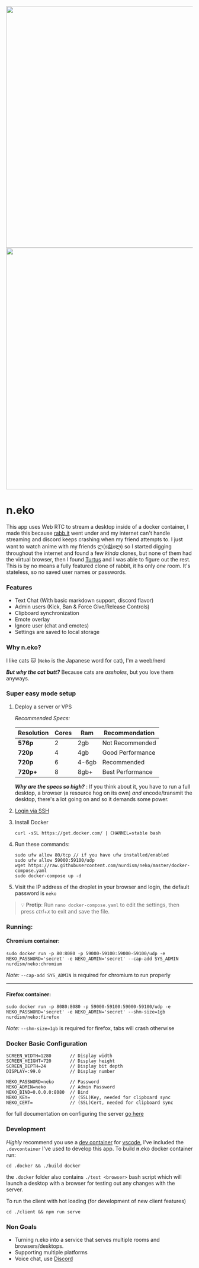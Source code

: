 <div align="center">
<img src="https://github.com/nurdism/neko/raw/master/.github/logo.png" width="650" height="auto"/>
</div>

<div align="center">
<img src="https://i.imgur.com/ZSzbQr7.gif" width="650" height="auto"/>
</div>

# **n**.eko
 This app uses Web RTC to stream a desktop inside of a docker container, I made this because [rabb.it](https://en.wikipedia.org/wiki/Rabb.it) went under and my internet can't handle streaming and discord keeps crashing when my friend attempts to. I just want to watch anime with my friends ლ(ಠ益ಠლ) so I started digging throughout the internet and found a few *kinda* clones, but none of them had the virtual browser, then I found [Turtus](https://github.com/Khauri/Turtus) and I was able to figure out the rest. This is by no means a fully featured clone of rabbit, it hs only *one* room. It's stateless, so no saved user names or passwords. 

### Features
  * Text Chat (With basic markdown support, discord flavor)
  * Admin users (Kick, Ban & Force Give/Release Controls)
  * Clipboard synchronization
  * Emote overlay
  * Ignore user (chat and emotes)
  * Settings are saved to local storage

### Why **n**.eko?
I like cats 🐱 (`Neko` is the Japanese word for cat), I'm a weeb/nerd

***But why the cat butt?*** Because cats are *assholes*, but you love them anyways.

### Super easy mode setup
1. Deploy a server or VPS

    *Recommended Specs:*
    
    | Resolution | Cores | Ram   | Recommendation   |
    |------------|-------|-------|------------------|
    | **576p**   | 2     | 2gb   | Not Recommended  |
    | **720p**   | 4     | 4gb   | Good Performance |
    | **720p**   | 6     | 4-6gb | Recommended      |
    | **720p+**  | 8     | 8gb+  | Best Performance |
  
    ***Why are the specs so high?*** : If you think about it, you have to run a full desktop, a browser (a resource hog on its own) *and* encode/transmit the desktop, there's a lot going on and so it demands some power.

2. [Login via SSH](https://www.digitalocean.com/docs/droplets/how-to/connect-with-ssh/)

3. Install Docker
    ```
    curl -sSL https://get.docker.com/ | CHANNEL=stable bash
    ```
4. Run these commands:
    ```
    sudo ufw allow 80/tcp // if you have ufw installed/enabled
    sudo ufw allow 59000:59100/udp
    wget https://raw.githubusercontent.com/nurdism/neko/master/docker-compose.yaml
    sudo docker-compose up -d
    ```
5. Visit the IP address of the droplet in your browser and login, the default password is `neko`

> 💡 **Protip**: Run `nano docker-compose.yaml` to edit the settings, then press *ctrl+x* to exit and save the file.

### Running:
#### Chromium container:
```
sudo docker run -p 80:8080 -p 59000-59100:59000-59100/udp -e NEKO_PASSWORD='secret' -e NEKO_ADMIN='secret' --cap-add SYS_ADMIN nurdism/neko:chromium
```
*Note:* `--cap-add SYS_ADMIN` is required for chromium to run properly

----
#### Firefox container:
```
sudo docker run -p 8080:8080 -p 59000-59100:59000-59100/udp -e NEKO_PASSWORD='secret' -e NEKO_ADMIN='secret' --shm-size=1gb nurdism/neko:firefox 
```
*Note:* `--shm-size=1gb` is required for firefox, tabs will crash otherwise


### Docker Basic Configuration
```
SCREEN_WIDTH=1280       // Display width
SCREEN_HEIGHT=720       // Display height
SCREEN_DEPTH=24         // Display bit depth
DISPLAY=:99.0           // Display number

NEKO_PASSWORD=neko      // Password
NEKO_ADMIN=neko         // Admin Password
NEKO_BIND=0.0.0.0:8080  // Bind
NEKO_KEY=               // (SSL)Key, needed for clipboard sync
NEKO_CERT=              // (SSL)Cert, needed for clipboard sync
```
for full documentation on configuring the server [go here](./server/README.md)

### Development
*Highly* recommend you use a [dev container](https://code.visualstudio.com/docs/remote/containers) for [vscode](https://code.visualstudio.com/), I've included the `.devcontainer` I've used to develop this app. To build **n**.eko docker container run:
```
cd .docker && ./build docker
```
the `.docker` folder also contains `./test <browser>` bash script which will launch a desktop with a browser for testing out any changes with the server.

To run the client with hot loading (for development of new client features)
```
cd ./client && npm run serve
```

### Non Goals
* Turning n.eko into a service that serves multiple rooms and browsers/desktops.
* Supporting multiple platforms
* Voice chat, use [Discord](https://discordapp.com/)